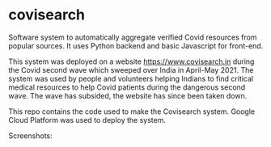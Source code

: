 # covisearch
Software system to automatically aggregate verified Covid resources from popular sources. It uses Python backend and basic Javascript for front-end. 

This system was deployed on a website https://www.covisearch.in during the Covid second wave which sweeped over India in April-May 2021. The system was used by people and volunteers helping Indians to find critical medical resources to help Covid patients during the dangerous second wave. The wave has subsided, the website has since been taken down. 

This repo contains the code used to make the Covisearch system. Google Cloud Platform was used to deploy the system.

Screenshots:
